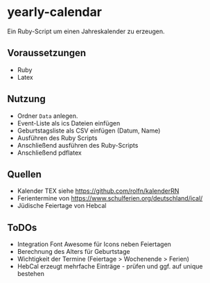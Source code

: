 # yearly-calendar
Ein Ruby-Script um einen Jahreskalender zu erzeugen.

## Voraussetzungen

- Ruby
- Latex


## Nutzung

- Ordner ```Data``` anlegen.
- Event-Liste als ics Dateien einfügen
- Geburtstagsliste als CSV einfügen (Datum, Name)
- Ausführen des Ruby Scripts
- Anschließend ausführen des Ruby-Scripts
- Anschließend pdflatex


## Quellen

- Kalender TEX siehe https://github.com/rolfn/kalenderRN
- Ferientermine von https://www.schulferien.org/deutschland/ical/
- Jüdische Feiertage von Hebcal

## ToDOs

- Integration Font Awesome für Icons neben Feiertagen 
- Berechnung des Alters für Geburtstage
- Wichtigkeit der Termine (Feiertage > Wochenende > Ferien)
- HebCal erzeugt mehrfache Einträge - prüfen und ggf. auf unique bestehen


